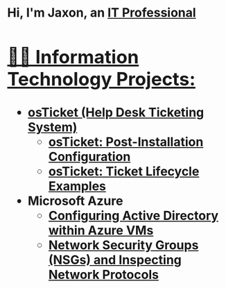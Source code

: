 <h1>Hi, I'm Jaxon, an <a href="https://www.linkedin.com/in/jaxon-stutts-9078231bb/">IT Professional

<h2>👨‍💻 Information Technology Projects:</h2>

- <b>osTicket (Help Desk Ticketing System)</b>
  - [osTicket: Post-Installation Configuration](https://github.com/Jaxon-S/post-install-config)
  - [osTicket: Ticket Lifecycle Examples](https://github.com/Jaxon-S/ticket-lifecycle)
- <b>Microsoft Azure</b>
  - [Configuring Active Directory within Azure VMs](https://github.com/Jaxon-S/configure-ad)
  - [Network Security Groups (NSGs) and Inspecting Network Protocols](https://github.com/Jaxon-S/azure-network-protocols)
